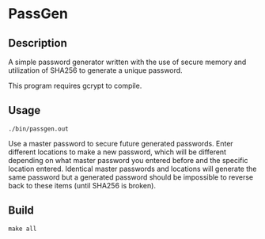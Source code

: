 # PassGen

## Description

A simple password generator written with the use of secure memory and utilization of SHA256 to generate a unique password.

This program requires gcrypt to compile.

## Usage

~~~
./bin/passgen.out
~~~

Use a master password to secure future generated passwords. Enter different locations to make a new password, which will be different depending on what master password you entered before and the specific location entered. Identical master passwords and locations will generate the same password but a generated password should be impossible to reverse back to these items (until SHA256 is broken).

## Build

~~~
make all
~~~
